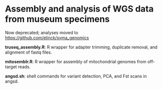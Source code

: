 # Assembly and analysis of WGS data from museum specimens

Now deprecated; analyses moved to https://github.com/elinck/syma_genomics

**truseq_assembly.R**: R wrapper for adapter trimming, duplicate removal, and alignment of fastq files.   
   
**mitosemblr.R**: R wrapper for assembly of mitochondrial genomes from off-target reads.  
  
**angsd.sh**: shell commands for variant detection, PCA, and Fst scans in angsd.   
